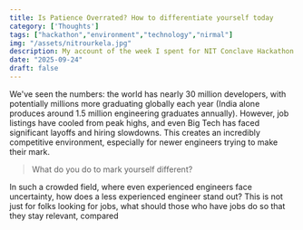```yaml
---
title: Is Patience Overrated? How to differentiate yourself today
category: ['Thoughts']
tags: ["hackathon","environment","technology","nirmal"]
img: "/assets/nitrourkela.jpg"
description: My account of the week I spent for NIT Conclave Hackathon at NITRKL.
date: "2025-09-24"
draft: false
---
```


We've seen the numbers: the world has nearly 30 million developers, with potentially millions more graduating globally each year (India alone produces around 1.5 million engineering graduates annually). However, job listings have cooled from peak highs, and even Big Tech has faced significant layoffs and hiring slowdowns. This creates an incredibly competitive environment, especially for newer engineers trying to make their mark.

> What do you do to mark yourself different?

In such a crowded field, where even experienced engineers face uncertainty, how does a less experienced engineer stand out? This is not just for folks looking for jobs, what should those who have jobs do so that they stay relevant, compared